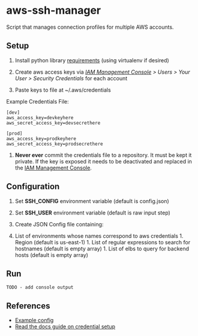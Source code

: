 
# aws-ssh-manager
Script that manages connection profiles for multiple AWS accounts.

## Setup

1. Install python library [requirements](https://github.com/pdumoulin/aws-ssh-manager/blob/master/requirements.txt) (using virtualenv if desired)

1. Create aws access keys via *[IAM Management Console](https://console.aws.amazon.com/iam/home#/home) > Users > Your User > Security Credentials* for each account

1. Paste keys to file at ~/.aws/credentials 

  Example Credentials File:
  ```
  [dev]
  aws_access_key=devkeyhere
  aws_secret_access_key=devsecrethere

  [prod]
  aws_access_key=prodkeyhere
  aws_secret_access_key=prodsecrethere
  ```

1. **Never ever** commit the credentials file to a repository. It must be kept it private. If the key is exposed it needs to be deactivated and replaced in the [IAM Management Console](https://console.aws.amazon.com/iam/home#/home).

## Configuration

1. Set **SSH_CONFIG** environment variable (default is config.json)

1. Set **SSH_USER** environment variable (default is raw input step)

1. Create JSON Config file containing:
  1. List of environments whose names correspond to aws credentials
    1. Region (default is us-east-1)
    1. List of regular expressions to search for hostnames (default is empty array)
    1. List of elbs to query for backend hosts (default is empty array)

## Run
```
TODO - add console output
```

## References
* [Example config](https://github.com/pdumoulin/aws-ssh-manager/blob/master/conf/jwplayer.json)
* [Read the docs guide on credential setup](http://boto3.readthedocs.io/en/latest/guide/configuration.html#shared-credentials-file)
